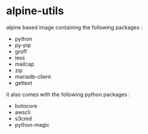 # alpine-utils

alpine based image containing the following packages :
- python
- py-pip
- groff
- less
- mailcap
- zip
- mariadb-client
- gettext

it also comes with the following python packages :
- botocore
- awscli
- s3cmd
- python-magic